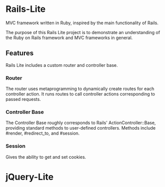 # Rails-Lite

MVC framework written in Ruby, inspired by the main functionality of Rails.

The purpose of this Rails Lite project is to demonstrate an understanding of the Ruby on Rails framework and MVC frameworks in general.

## Features

Rails Lite includes a custom router and controller base.

### Router

The router uses metaprogramming to dynamically create routes for each controller action. It runs routes to call controller actions corresponding to passed requests.

### Controller Base

The Controller Base roughly corresponds to Rails' ActionController::Base, providing standard methods to user-defined controllers. Methods include #render, #redirect_to, and #session.

### Session

Gives the ability to get and set cookies.

# jQuery-Lite
